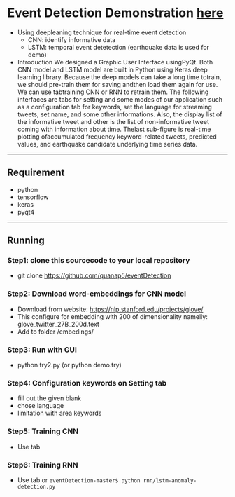 # Event Detection Demonstration [here](https://github.com/quanap5/eventDetection/blob/master/Readme.pdf)

- Using deepleaning technique for real-time event detection
  - CNN: identify informative data
  - LSTM: temporal event detetection (earthquake data is used for demo)
- Introduction
We  designed  a  Graphic  User  Interface  usingPyQt. Both CNN  model and LSTM  model are built in Python using Keras deep learning library. Because the deep models can take a long time totrain,  we  should  pre-train  them  for  saving  andthen  load  them  again  for  use.  We  can  use  tabtraining  CNN  or  RNN  to  retrain  them.  The following interfaces are tabs for setting and some modes of our application such as a configuration tab for keywords, set the language for streaming tweets,  set  name,  and  some  other  informations. Also, the display  list  of  the  informative tweet  and  other  is  the  list  of  non-informative tweet coming with information about time. Thelast   sub-figure   is   real-time   plotting   ofaccumulated frequency keyword-related tweets, predicted  values,  and  earthquake  candidate underlying time series data.

----
## Requirement

- python
- tensorflow
- keras
- pyqt4

----
## Running

### Step1: clone this sourcecode to your local repository
- git clone https://github.com/quanap5/eventDetection

### Step2: Download word-embeddings for CNN model
- Download from website: https://nlp.stanford.edu/projects/glove/
- This configure for embedding with 200 of dimensionality namelly: glove_twitter_27B_200d.text
- Add to folder /embedings/

### Step3: Run with GUI
- python try2.py  (or python demo.try)

### Step4: Configuration keywords on Setting tab
- fill out the given blank
- chose language
- limitation with area keywords

### Step5: Training CNN
- Use tab

### Step6: Training RNN 
- Use tab or `eventDetection-master$ python rnn/lstm-anomaly-detection.py`

